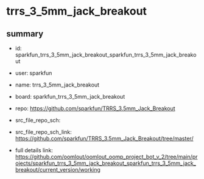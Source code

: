 # trrs_3_5mm_jack_breakout
 
## summary 
* id: sparkfun_trrs_3_5mm_jack_breakout_sparkfun_trrs_3_5mm_jack_breakout
* user: sparkfun
* name: trrs_3_5mm_jack_breakout
* board: sparkfun_trrs_3_5mm_jack_breakout
* repo: https://github.com/sparkfun/TRRS_3.5mm_Jack_Breakout



* src_file_repo_sch: 
* src_file_repo_sch_link: https://github.com/sparkfun/TRRS_3.5mm_Jack_Breakout/tree/master/
* full details link: https://github.com/oomlout/oomlout_oomp_project_bot_v_2/tree/main/projects/sparkfun_trrs_3_5mm_jack_breakout_sparkfun_trrs_3_5mm_jack_breakout/current_version/working  








